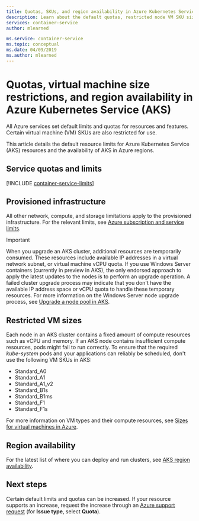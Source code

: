 ```yaml
---
title: Quotas, SKUs, and region availability in Azure Kubernetes Service (AKS)
description: Learn about the default quotas, restricted node VM SKU sizes, and region availability of the Azure Kubernetes Service (AKS).
services: container-service
author: mlearned

ms.service: container-service
ms.topic: conceptual
ms.date: 04/09/2019
ms.author: mlearned
---
```

# Quotas, virtual machine size restrictions, and region availability in Azure Kubernetes Service (AKS)

All Azure services set default limits and quotas for resources and features. Certain virtual machine (VM) SKUs are also restricted for use.

This article details the default resource limits for Azure Kubernetes Service (AKS) resources and the availability of AKS in Azure regions.

## Service quotas and limits

[!INCLUDE [container-service-limits](../../includes/container-service-limits.md)]

## Provisioned infrastructure

All other network, compute, and storage limitations apply to the provisioned infrastructure. For the relevant limits, see [Azure subscription and service limits](../azure-resource-manager/management/azure-subscription-service-limits.md).

> [!IMPORTANT]
> When you upgrade an AKS cluster, additional resources are temporarily consumed. These resources include available IP addresses in a virtual network subnet, or virtual machine vCPU quota. If you use Windows Server containers (currently in preview in AKS), the only endorsed approach to apply the latest updates to the nodes is to perform an upgrade operation. A failed cluster upgrade process may indicate that you don't have the available IP address space or vCPU quota to handle these temporary resources. For more information on the Windows Server node upgrade process, see [Upgrade a node pool in AKS][nodepool-upgrade].

## Restricted VM sizes

Each node in an AKS cluster contains a fixed amount of compute resources such as vCPU and memory. If an AKS node contains insufficient compute resources, pods might fail to run correctly. To ensure that the required *kube-system* pods and your applications can reliably be scheduled, don't use the following VM SKUs in AKS:

- Standard_A0
- Standard_A1
- Standard_A1_v2
- Standard_B1s
- Standard_B1ms
- Standard_F1
- Standard_F1s

For more information on VM types and their compute resources, see [Sizes for virtual machines in Azure][vm-skus].

## Region availability

For the latest list of where you can deploy and run clusters, see [AKS region availability][region-availability].

## Next steps

Certain default limits and quotas can be increased. If your resource supports an increase, request the increase through an [Azure support request][azure-support] (for **Issue type**, select **Quota**).

<!-- LINKS - External -->
[azure-support]: https://ms.portal.azure.com/#blade/Microsoft_Azure_Support/HelpAndSupportBlade/newsupportrequest
[region-availability]: https://azure.microsoft.com/global-infrastructure/services/?products=kubernetes-service

<!-- LINKS - Internal -->
[vm-skus]: ../virtual-machines/linux/sizes.md
[nodepool-upgrade]: use-multiple-node-pools.md#upgrade-a-node-pool
